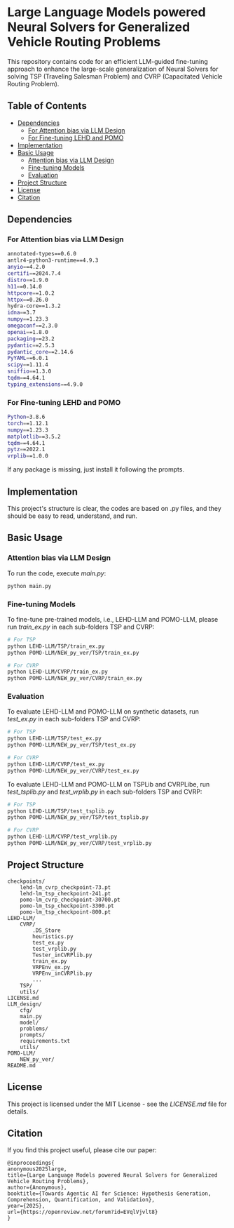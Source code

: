 # Large Language Models powered Neural Solvers for Generalized Vehicle Routing Problems

This repository contains code for an efficient LLM-guided fine-tuning approach to enhance the large-scale generalization of Neural Solvers for solving TSP (Traveling Salesman Problem) and CVRP (Capacitated Vehicle Routing Problem).

## Table of Contents
- [Dependencies](#dependencies)
  - [For Attention bias via LLM Design](#for-attention-bias-via-llm-design)
  - [For Fine-tuning LEHD and POMO](#for-fine-tuning-lehd-and-pomo)
- [Implementation](#implementation)
- [Basic Usage](#basic-usage)
  - [Attention bias via LLM Design](#attention-bias-via-llm-design)
  - [Fine-tuning Models](#fine-tuning-models)
  - [Evaluation](#evaluation)
- [Project Structure](#project-structure)
- [License](#license)
- [Citation](#citation)

## Dependencies

### For Attention bias via LLM Design
```bash
annotated-types==0.6.0
antlr4-python3-runtime==4.9.3
anyio==4.2.0
certifi==2024.7.4
distro==1.9.0
h11==0.14.0
httpcore==1.0.2
httpx==0.26.0
hydra-core==1.3.2
idna==3.7
numpy==1.23.3
omegaconf==2.3.0
openai==1.8.0
packaging==23.2
pydantic==2.5.3
pydantic_core==2.14.6
PyYAML==6.0.1
scipy==1.11.4
sniffio==1.3.0
tqdm==4.64.1
typing_extensions==4.9.0
```

### For Fine-tuning LEHD and POMO
```bash
Python=3.8.6
torch==1.12.1
numpy==1.23.3
matplotlib==3.5.2
tqdm==4.64.1
pytz==2022.1
vrplib==1.0.0
```

If any package is missing, just install it following the prompts.

## Implementation

This project's structure is clear, the codes are based on .py files, and they should be easy to read, understand, and run.

## Basic Usage

### Attention bias via LLM Design

To run the code, execute *main.py*:
```bash
python main.py
```

### Fine-tuning Models

To fine-tune pre-trained models, i.e., LEHD-LLM and POMO-LLM, please run *train_ex.py* in each sub-folders TSP and CVRP:
```bash
# For TSP
python LEHD-LLM/TSP/train_ex.py
python POMO-LLM/NEW_py_ver/TSP/train_ex.py

# For CVRP
python LEHD-LLM/CVRP/train_ex.py
python POMO-LLM/NEW_py_ver/CVRP/train_ex.py
```


### Evaluation

To evaluate LEHD-LLM and POMO-LLM on synthetic datasets, run *test_ex.py* in each sub-folders TSP and CVRP:
```bash
# For TSP
python LEHD-LLM/TSP/test_ex.py
python POMO-LLM/NEW_py_ver/TSP/test_ex.py

# For CVRP
python LEHD-LLM/CVRP/test_ex.py
python POMO-LLM/NEW_py_ver/CVRP/test_ex.py
```

To evaluate LEHD-LLM and POMO-LLM on TSPLib and CVRPLibe, run *test_tsplib.py* and *test_vrplib.py* in each sub-folders TSP and CVRP:
```bash
# For TSP
python LEHD-LLM/TSP/test_tsplib.py
python POMO-LLM/NEW_py_ver/TSP/test_tsplib.py

# For CVRP
python LEHD-LLM/CVRP/test_vrplib.py
python POMO-LLM/NEW_py_ver/CVRP/test_vrplib.py
```

## Project Structure

```
checkpoints/
    lehd-lm_cvrp_checkpoint-73.pt
    lehd-lm_tsp_checkpoint-241.pt
    pomo-lm_cvrp_checkpoint-30700.pt
    pomo-lm_tsp_checkpoint-3300.pt
    pomo-lm_tsp_checkpoint-800.pt
LEHD-LLM/
    CVRP/
        .DS_Store
        heuristics.py
        test_ex.py
        test_vrplib.py
        Tester_inCVRPlib.py
        train_ex.py
        VRPEnv_ex.py
        VRPEnv_inCVRPlib.py
        ...
    TSP/
    utils/
LICENSE.md
LLM_design/
    cfg/
    main.py
    model/
    problems/
    prompts/
    requirements.txt
    utils/
POMO-LLM/
    NEW_py_ver/
README.md
```

## License
This project is licensed under the MIT License - see the *LICENSE.md* file for details.

## Citation
If you find this project useful, please cite our paper:
```
@inproceedings{
anonymous2025large,
title={Large Language Models powered Neural Solvers for Generalized Vehicle Routing Problems},
author={Anonymous},
booktitle={Towards Agentic AI for Science: Hypothesis Generation, Comprehension, Quantification, and Validation},
year={2025},
url={https://openreview.net/forum?id=EVqlVjvlt8}
}
```
